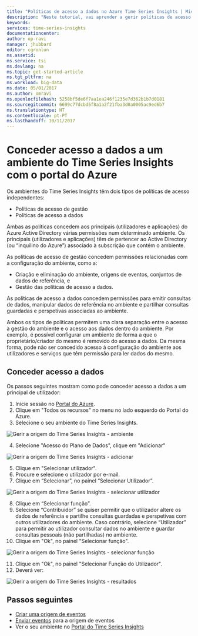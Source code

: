 ```yaml
---
title: "Políticas de acesso a dados no Azure Time Series Insights | Microsoft Docs"
description: "Neste tutorial, vai aprender a gerir políticas de acesso a dados no Time Series Insights"
keywords: 
services: time-series-insights
documentationcenter: 
author: op-ravi
manager: jhubbard
editor: cgronlun
ms.assetid: 
ms.service: tsi
ms.devlang: na
ms.topic: get-started-article
ms.tgt_pltfrm: na
ms.workload: big-data
ms.date: 05/01/2017
ms.author: omravi
ms.openlocfilehash: 5258bf5de6f7aa1ea246f1235e7d362b1b7d0181
ms.sourcegitcommit: 6699c77dcbd5f8a1a2f21fba3d0a0005ac9ed6b7
ms.translationtype: HT
ms.contentlocale: pt-PT
ms.lasthandoff: 10/11/2017
---
```

# <a name="grant-data-access-to-a-time-series-insights-environment-using-azure-portal"></a>Conceder acesso a dados a um ambiente do Time Series Insights com o portal do Azure

Os ambientes do Time Series Insights têm dois tipos de políticas de acesso independentes:

* Políticas de acesso de gestão
* Políticas de acesso a dados

Ambas as políticas concedem aos principais (utilizadores e aplicações) do Azure Active Directory várias permissões num determinado ambiente. Os principais (utilizadores e aplicações) têm de pertencer ao Active Directory (ou “inquilino do Azure”) associado à subscrição que contém o ambiente.

As políticas de acesso de gestão concedem permissões relacionadas com a configuração do ambiente, como a:
*   Criação e eliminação do ambiente, origens de eventos, conjuntos de dados de referência, e
*   Gestão das políticas de acesso a dados.

As políticas de acesso a dados concedem permissões para emitir consultas de dados, manipular dados de referência no ambiente e partilhar consultas guardadas e perspetivas associadas ao ambiente.

Ambos os tipos de políticas permitem uma clara separação entre o acesso à gestão do ambiente e o acesso aos dados dentro do ambiente. Por exemplo, é possível configurar um ambiente de forma a que o proprietário/criador do mesmo é removido do acesso a dados. Da mesma forma, pode não ser concedido acesso à configuração do ambiente aos utilizadores e serviços que têm permissão para ler dados do mesmo.

## <a name="grant-data-access"></a>Conceder acesso a dados
Os passos seguintes mostram como pode conceder acesso a dados a um principal de utilizador:

1.  Inicie sessão no [Portal do Azure](https://portal.azure.com).
2.  Clique em "Todos os recursos" no menu no lado esquerdo do Portal do Azure.
3.  Selecione o seu ambiente do Time Series Insights.

  ![Gerir a origem do Time Series Insights - ambiente](media/data-access/getstarted-grant-data-access1.png)

4.  Selecione "Acesso do Plano de Dados", clique em "Adicionar"

  ![Gerir a origem do Time Series Insights - adicionar](media/data-access/getstarted-grant-data-access2.png)

5.  Clique em "Selecionar utilizador".
6.  Procure e selecione o utilizador por e-mail.
7.  Clique em “Selecionar”, no painel “Selecionar Utilizador”.

  ![Gerir a origem do Time Series Insights - selecionar utilizador](media/data-access/getstarted-grant-data-access3.png)

8.  Clique em “Selecionar função”.
9.  Selecione “Contribuidor” se quiser permitir que o utilizador altere os dados de referência e partilhe consultas guardadas e perspetivas com outros utilizadores do ambiente. Caso contrário, selecione “Utilizador” para permitir ao utilizador consultar dados no ambiente e guardar consultas pessoais (não partilhadas) no ambiente.
10. Clique em "Ok", no painel "Selecionar função".

  ![Gerir a origem do Time Series Insights - selecionar função](media/data-access/getstarted-grant-data-access4.png)

11. Clique em "Ok", no painel "Selecionar Função do Utilizador".
12. Deverá ver:

  ![Gerir a origem do Time Series Insights - resultados](media/data-access/getstarted-grant-data-access5.png)

## <a name="next-steps"></a>Passos seguintes

* [Criar uma origem de eventos](time-series-insights-add-event-source.md)
* [Enviar eventos](time-series-insights-send-events.md) para a origem de eventos
* Ver o seu ambiente no [Portal do Time Series Insights](https://insights.timeseries.azure.com)

